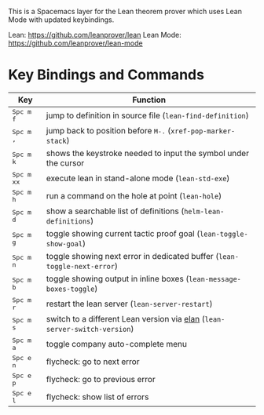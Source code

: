 This is a Spacemacs layer for the Lean theorem prover which uses Lean Mode with updated keybindings.

Lean: https://github.com/leanprover/lean
Lean Mode: https://github.com/leanprover/lean-mode

Key Bindings and Commands
=========================

| Key                | Function                                                                        |
|--------------------|---------------------------------------------------------------------------------|
| <kbd>Spc m f</kbd> | jump to definition in source file (`lean-find-definition`)                      |
| <kbd>Spc m ,</kbd> | jump back to position before <kbd>M-.</kbd> (`xref-pop-marker-stack`)           |
| <kbd>Spc m k</kbd> | shows the keystroke needed to input the symbol under the cursor                 |
| <kbd>Spc m xx</kbd> | execute lean in stand-alone mode (`lean-std-exe`)                              |
| <kbd>Spc m h</kbd> | run a command on the hole at point (`lean-hole`)                                |
| <kbd>Spc m d</kbd> | show a searchable list of definitions (`helm-lean-definitions`)                 |
| <kbd>Spc m g</kbd> | toggle showing current tactic proof goal (`lean-toggle-show-goal`)              |
| <kbd>Spc m n</kbd> | toggle showing next error in dedicated buffer (`lean-toggle-next-error`)        |
| <kbd>Spc m b</kbd> | toggle showing output in inline boxes (`lean-message-boxes-toggle`)             |
| <kbd>Spc m r</kbd> | restart the lean server (`lean-server-restart`)                                 |
| <kbd>Spc m s</kbd> | switch to a different Lean version via [elan](https://github.com/Kha/elan) (`lean-server-switch-version`) |
| <kbd>Spc m a</kbd> | toggle company auto-complete menu                                               |
| <kbd>Spc e n</kbd> | flycheck: go to next error                                                      |
| <kbd>Spc e p</kbd> | flycheck: go to previous error                                                  |
| <kbd>Spc e l</kbd> | flycheck: show list of errors                                                   |
